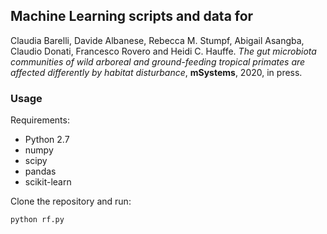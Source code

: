 ## Machine Learning scripts and data for

Claudia Barelli, Davide Albanese, Rebecca M. Stumpf, Abigail Asangba, Claudio Donati,
Francesco Rovero and Heidi C. Hauffe. *The gut microbiota communities of wild arboreal
and ground-feeding tropical primates are affected differently by habitat disturbance*,
**mSystems**, 2020, in press.

### Usage

Requirements:

* Python 2.7
* numpy
* scipy
* pandas
* scikit-learn

Clone the repository and run:

```sh
python rf.py
```
